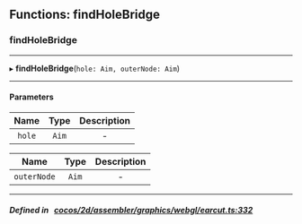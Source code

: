 ## Functions: findHoleBridge

### findHoleBridge


___
▸ **findHoleBridge**(`hole: Aim, outerNode: Aim`)
___


#### Parameters

| Name | Type | Description |
| :------: | :------: | :------: |
| `hole` | `Aim` | - |

| Name | Type | Description |
| :------: | :------: | :------: |
| `outerNode` | `Aim` | - |


___


##### Defined in &nbsp;   [cocos/2d/assembler/graphics/webgl/earcut.ts:332](https://github.com/cocos-creator/engine/blob/c7bf6b8a9/cocos/2d/assembler/graphics/webgl/earcut.ts#L332)&nbsp;
